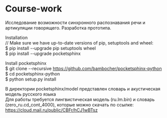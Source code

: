 # Course-work
Исследование возможности синхронного распознавания речи и артикуляции говорящего. Разработка прототипа.

Installation  
// Make sure we have up-to-date versions of pip, setuptools and wheel:  
$ pip install --upgrade pip setuptools wheel  
$ pip install --upgrade pocketsphinx  

Install pocketsphinx  
$ git clone --recursive https://github.com/bambocher/pocketsphinx-python  
$ cd pocketsphinx-python  
$ python setup.py install

В директории pocketsphinx/model представлен словарь и акустическая модель русского языка  
Для работы требуется лингвистическая модель (ru.lm.bin) и словарь (zero_ru.cd_cont_4000), которые можно скачать по ссылке:  
https://cloud.mail.ru/public/CBFr/hCJ1wBTsz
